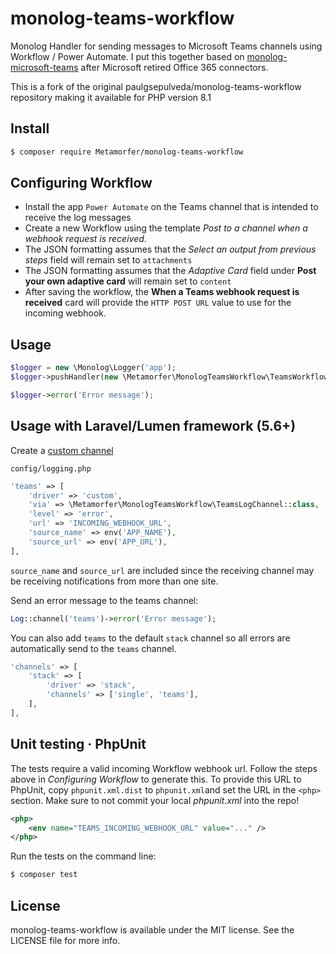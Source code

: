 # monolog-teams-workflow

Monolog Handler for sending messages to Microsoft Teams channels using Workflow / Power Automate. I put this together based on [monolog-microsoft-teams](https://github.com/cmdisp/monolog-microsoft-teams) after Microsoft retired Office 365 connectors.

This is a fork of the original paulgsepulveda/monolog-teams-workflow repository making it available for PHP version 8.1

## Install

```bash
$ composer require Metamorfer/monolog-teams-workflow
```

## Configuring Workflow

* Install the app `Power Automate` on the Teams channel that is intended to receive the log messages
* Create a new Workflow using the template *Post to a channel when a webhook request is received*.
* The JSON formatting assumes that the *Select an output from previous steps* field will remain set to `attachments`
* The JSON formatting assumes that the *Adaptive Card* field under **Post your own adaptive card** will remain set to `content`
* After saving the workflow, the **When a Teams webhook request is received** card will provide the `HTTP POST URL` value to use for the incoming webhook.

## Usage

```php
$logger = new \Monolog\Logger('app');
$logger->pushHandler(new \Metamorfer\MonologTeamsWorkflow\TeamsWorkflowLogHandler('INCOMING_WEBHOOK_URL', \Monolog\Level::Error));

$logger->error('Error message');
```

## Usage with Laravel/Lumen framework (5.6+)

Create a [custom channel](https://laravel.com/docs/master/logging#creating-custom-channels)

`config/logging.php`

```php
'teams' => [
    'driver' => 'custom',
    'via' => \Metamorfer\MonologTeamsWorkflow\TeamsLogChannel::class,
    'level' => 'error',
    'url' => 'INCOMING_WEBHOOK_URL',
    'source_name' => env('APP_NAME'),
    'source_url' => env('APP_URL'),
],
```
`source_name` and `source_url` are included since the receiving channel may be receiving notifications from more than one site.

Send an error message to the teams channel:

```php
Log::channel('teams')->error('Error message');
```

You can also add `teams` to the default `stack` channel so all errors are automatically send to the `teams` channel.

```php
'channels' => [
    'stack' => [
        'driver' => 'stack',
        'channels' => ['single', 'teams'],
    ],
],
```

## Unit testing · PhpUnit

The tests require a valid incoming Workflow webhook url. Follow the steps above in *Configuring Workflow* to generate this. To provide this URL to PhpUnit, copy `phpunit.xml.dist` to `phpunit.xml`and set the URL in the `<php>` section. Make sure to not commit your local *phpunit.xml* into the repo!

```xml
<php>
    <env name="TEAMS_INCOMING_WEBHOOK_URL" value="..." />
</php>
```

Run the tests on the command line:

```bash
$ composer test
```

## License

monolog-teams-workflow is available under the MIT license. See the LICENSE file for more info.
